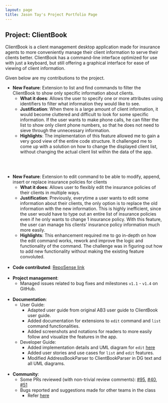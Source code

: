```yaml
---
layout: page
title: Jason Tay's Project Portfolio Page
---
```


## Project: ClientBook

ClientBook is a client management desktop application made for insurance agents to more conveniently manage their client
information to serve their clients better. ClientBook has a command-line interface optimized for use with just a keyboard, 
but still offering a graphical interface for ease of viewing of client information. 

Given below are my contributions to the project.

* **New Feature**: Extension to list and find commands to filter the ClientBook to show only specific information about clients.
    * **What it does**: Allows the user to specify one or more attributes using identifiers to filter what information they 
    would like to see. 
    * **Justification**: When there is a large amount of client information, it would become cluttered and difficult 
    to look for some specific information. If the user wants to make phone calls, he can filter the list to show only 
    client phone numbers, so that he does not need to sieve through the unnecessary information.  
    * **Highlights**: The implementation of this feature allowed me to gain a very good view of the entire code structure. 
    It challenged me to come up with a solution on how to change the displayed client list, without changing the actual
    client list within the data of the app.

<br><br>
* **New Feature**: Extension to edit command to be able to modify, append, insert or replace insurance policies for clients
    * **What it does**: Allows user to flexibly edit the insurance policies of their clients in multiple ways.
    * **Justification**: Previously, everytime a user wants to edit some information about their clients, the only option
    is to replace the old information with the new information. This is highly inefficient, since the user would have to
    type out an entire list of insurance policies even if he only wants to change 1 insurance policy. With this feature,
    the user can manage his clients' insurance policy information much more easily.
    * **Highlights**: This enhancement required me to go in-depth on how the edit command works, rework and improve the logic
    and functionality of the command. The challenge was in figuring out how to add new functionality without making the existing
    feature convoluted.
<br><br>
* **Code contributed**: [RepoSense link](https://nus-cs2103-ay2021s2.github.io/tp-dashboard/?search=&sort=groupTitle&sortWithin=title&timeframe=commit&mergegroup=&groupSelect=groupByRepos&breakdown=true&checkedFileTypes=docs~functional-code~test-code~other&since=&tabOpen=true&tabType=authorship&tabAuthor=jay9645&tabRepo=AY2021S2-CS2103T-W15-2%2Ftp%5Bmaster%5D&authorshipIsMergeGroup=false&authorshipFileTypes=docs~functional-code~test-code&authorshipIsBinaryFileTypeChecked=false)
<br><br>
* **Project management**:
    * Managed issues related to bug fixes and milestones `v1.1` - `v1.4` on GitHub.
<br><br>
* **Documentation**:
    * User Guide:
        * Adapted user guide from original AB3 user guide to ClientBook user guide.
        * Added documentation for extensions to `edit` command and `list` command functionalities.
        * Added screenshots and notations for readers to more easily follow and visualize the features in the app.
    * Developer Guide:
        * Added implementation details and UML diagram for `edit` [here](https://ay2021s2-cs2103t-w15-2.github.io/tp/DeveloperGuide.html#feature-to-allow-more-options-for-user-to-edit-insurance-policy-information-of-each-client-in-clientbook) 
        * Added user stories and use cases for `list` and `edit` features.
        * Modified AddressBookParser to ClientBookParser in DG text and all UML diagrams.
<br><br>
* **Community**:
    * Some PRs reviewed (with non-trivial review comments): 
      [\#95](https://github.com/AY2021S2-CS2103T-W15-2/tp/pull/95), 
      [\#40](https://github.com/AY2021S2-CS2103T-W15-2/tp/pull/40),
      [\#51](https://github.com/AY2021S2-CS2103T-W15-2/tp/pull/51)
    * Bugs reported and suggestions made for other teams in the class
      * Refer [here](https://github.com/jay9645/ped/issues)
